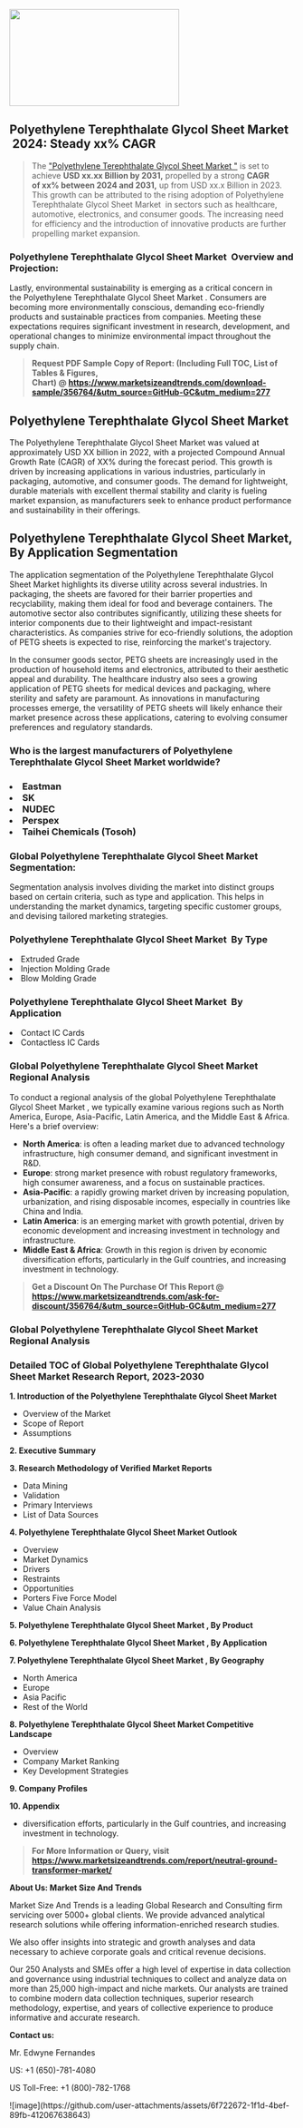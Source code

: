 <p><img class="alignnone size-medium wp-image-20088" src="https://ffe5etoiles.com/wp-content/uploads/2024/12/MST1-300x171.png" alt="" width="300" height="171" /></p><h2 id="ember46" class="ember-view reader-text-block__heading-2">Polyethylene Terephthalate Glycol Sheet Market &nbsp;2024: Steady&nbsp;xx% CAGR</h2><blockquote id="ember47" class="ember-view reader-text-block__blockquote">The&nbsp;<a class="app-aware-link " href="https://www.marketsizeandtrends.com/download-sample/356764/&utm_source=GitHub-GC&utm_medium=277" target="_blank" data-test-app-aware-link="">"Polyethylene Terephthalate Glycol Sheet Market "</a>&nbsp;is set to achieve&nbsp;<strong>USD&nbsp;xx.xx&nbsp;Billion by 2031,</strong>&nbsp;propelled by a strong&nbsp;<strong>CAGR of&nbsp;xx% between 2024 and 2031,</strong>&nbsp;up from USD xx.x Billion in 2023. This growth can be attributed to the rising adoption of&nbsp;Polyethylene Terephthalate Glycol Sheet Market &nbsp;in sectors such as healthcare, automotive, electronics, and consumer goods. The increasing need for efficiency and the introduction of innovative products are further propelling market expansion.</blockquote><h3 id="ember48" class="ember-view reader-text-block__heading-3">Polyethylene Terephthalate Glycol Sheet Market &nbsp;Overview and Projection:</h3><p id="ember49" class="ember-view reader-text-block__paragraph">Lastly, environmental sustainability is emerging as a critical concern in the&nbsp;Polyethylene Terephthalate Glycol Sheet Market . Consumers are becoming more environmentally conscious, demanding eco-friendly products and sustainable practices from companies. Meeting these expectations requires significant investment in research, development, and operational changes to minimize environmental impact throughout the supply chain.</p><blockquote id="ember50" class="ember-view reader-text-block__blockquote"><strong>Request PDF Sample Copy of Report: (Including Full TOC, List of Tables &amp; Figures, Chart)&nbsp;@&nbsp;<strong><a href="https://www.marketsizeandtrends.com/download-sample/356764/&utm_source=GitHub-GC&utm_medium=277" target="_blank">https://www.marketsizeandtrends.com/download-sample/356764/&utm_source=GitHub-GC&utm_medium=277</a></strong></strong></blockquote><h3 class=""> <h2>Polyethylene Terephthalate Glycol Sheet Market</h2><p>The Polyethylene Terephthalate Glycol Sheet Market was valued at approximately USD XX billion in 2022, with a projected Compound Annual Growth Rate (CAGR) of XX% during the forecast period. This growth is driven by increasing applications in various industries, particularly in packaging, automotive, and consumer goods. The demand for lightweight, durable materials with excellent thermal stability and clarity is fueling market expansion, as manufacturers seek to enhance product performance and sustainability in their offerings.</p><h2>Polyethylene Terephthalate Glycol Sheet Market, By Application Segmentation</h2><p>The application segmentation of the Polyethylene Terephthalate Glycol Sheet Market highlights its diverse utility across several industries. In packaging, the sheets are favored for their barrier properties and recyclability, making them ideal for food and beverage containers. The automotive sector also contributes significantly, utilizing these sheets for interior components due to their lightweight and impact-resistant characteristics. As companies strive for eco-friendly solutions, the adoption of PETG sheets is expected to rise, reinforcing the market's trajectory.</p><p>In the consumer goods sector, PETG sheets are increasingly used in the production of household items and electronics, attributed to their aesthetic appeal and durability. The healthcare industry also sees a growing application of PETG sheets for medical devices and packaging, where sterility and safety are paramount. As innovations in manufacturing processes emerge, the versatility of PETG sheets will likely enhance their market presence across these applications, catering to evolving consumer preferences and regulatory standards.</p></h3><h3 id="" class="">Who is the largest manufacturers of&nbsp;Polyethylene Terephthalate Glycol Sheet Market  worldwide?</h3><h3 class=""></Li><Li>Eastman</Li><Li> SK</Li><Li> NUDEC</Li><Li> Perspex</Li><Li> Taihei Chemicals (Tosoh)</h3><h3 id="ember53" class="ember-view reader-text-block__heading-3">Global&nbsp;Polyethylene Terephthalate Glycol Sheet Market  Segmentation:</h3><p id="ember54" class="ember-view reader-text-block__paragraph">Segmentation analysis involves dividing the market into distinct groups based on certain criteria, such as type and application. This helps in understanding the market dynamics, targeting specific customer groups, and devising tailored marketing strategies.</p><h3 id="" class="">Polyethylene Terephthalate Glycol Sheet Market &nbsp;By Type</h3><p></Li><Li>Extruded Grade</Li><Li> Injection Molding Grade</Li><Li> Blow Molding Grade</p><h3 id="" class="">Polyethylene Terephthalate Glycol Sheet Market &nbsp;By Application</h3><p class=""></Li><Li>Contact IC Cards</Li><Li> Contactless IC Cards</p><h3 id="ember62" class="ember-view reader-text-block__heading-3">Global Polyethylene Terephthalate Glycol Sheet Market  Regional Analysis</h3><p id="ember63" class="ember-view reader-text-block__paragraph">To conduct a regional analysis of the global Polyethylene Terephthalate Glycol Sheet Market , we typically examine various regions such as North America, Europe, Asia-Pacific, Latin America, and the Middle East &amp; Africa. Here's a brief overview:</p><ul><li><strong>North America</strong>: is often a leading market due to advanced technology infrastructure, high consumer demand, and significant investment in R&amp;D.</li><li><strong>Europe</strong>: strong market presence with robust regulatory frameworks, high consumer awareness, and a focus on sustainable practices.</li><li><strong>Asia-Pacific</strong>: a rapidly growing market driven by increasing population, urbanization, and rising disposable incomes, especially in countries like China and India.</li><li><strong>Latin America</strong>: is an emerging market with growth potential, driven by economic development and increasing investment in technology and infrastructure.</li><li><strong>Middle East &amp; Africa</strong>: Growth in this region is driven by economic diversification efforts, particularly in the Gulf countries, and increasing investment in technology.</li></ul><blockquote id="ember61" class="ember-view reader-text-block__blockquote"><strong>Get a Discount On The Purchase Of This Report @ <strong><a href="https://html-cleaner.com/" target="">https://www.marketsizeandtrends.com/ask-for-discount/356764/&utm_source=GitHub-GC&utm_medium=277</a></strong></strong></blockquote><h3 id="ember62" class="ember-view reader-text-block__heading-3">Global Polyethylene Terephthalate Glycol Sheet Market  Regional Analysis</h3><h3 id="" class="">Detailed TOC of Global Polyethylene Terephthalate Glycol Sheet Market  Research Report, 2023-2030</h3><p id="" class=""><strong>1. Introduction of the Polyethylene Terephthalate Glycol Sheet Market </strong></p><ul><li>Overview of the Market</li><li>Scope of Report</li><li>Assumptions</li></ul><p id="" class=""><strong>2. Executive Summary</strong></p><p id="" class=""><strong>3. Research Methodology of Verified Market Reports</strong></p><ul><li>Data Mining</li><li>Validation</li><li>Primary Interviews</li><li>List of Data Sources</li></ul><p id="" class=""><strong>4. Polyethylene Terephthalate Glycol Sheet Market  Outlook</strong></p><ul><li>Overview</li><li>Market Dynamics</li><li>Drivers</li><li>Restraints</li><li>Opportunities</li><li>Porters Five Force Model</li><li>Value Chain Analysis</li></ul><p id="" class=""><strong>5. Polyethylene Terephthalate Glycol Sheet Market , By Product</strong></p><p id="" class=""><strong>6. Polyethylene Terephthalate Glycol Sheet Market , By Application</strong></p><p id="" class=""><strong>7. Polyethylene Terephthalate Glycol Sheet Market , By Geography</strong></p><ul><li>North America</li><li>Europe</li><li>Asia Pacific</li><li>Rest of the World</li></ul><p id="" class=""><strong>8. Polyethylene Terephthalate Glycol Sheet Market  Competitive Landscape</strong></p><ul><li>Overview</li><li>Company Market Ranking</li><li>Key Development Strategies</li></ul><p id="" class=""><strong>9. Company Profiles</strong></p><p id="" class=""><strong>10. Appendix</strong></p><ul><li>diversification efforts, particularly in the Gulf countries, and increasing investment in technology.</li></ul><blockquote id="ember65" class="ember-view reader-text-block__blockquote"><strong>For More Information or Query, visit <strong><strong><a href="https://html-cleaner.com/" target="">https://www.marketsizeandtrends.com/report/neutral-ground-transformer-market/</a></strong></strong></strong></blockquote><p id="" class=""><strong>About Us: Market Size And Trends</strong></p><p id="" class="">Market Size And Trends is a leading Global Research and Consulting firm servicing over 5000+ global clients. We provide advanced analytical research solutions while offering information-enriched research studies.</p><p id="" class="">We also offer insights into strategic and growth analyses and data necessary to achieve corporate goals and critical revenue decisions.</p><p id="" class="">Our 250 Analysts and SMEs offer a high level of expertise in data collection and governance using industrial techniques to collect and analyze data on more than 25,000 high-impact and niche markets. Our analysts are trained to combine modern data collection techniques, superior research methodology, expertise, and years of collective experience to produce informative and accurate research.</p><p id="" class=""><strong>Contact us:</strong></p><p id="" class="">Mr. Edwyne Fernandes</p><p id="" class="">US: +1 (650)-781-4080</p><p id="" class="">US Toll-Free: +1 (800)-782-1768</p>
![image](https://github.com/user-attachments/assets/6f722672-1f1d-4bef-89fb-412067638643)
